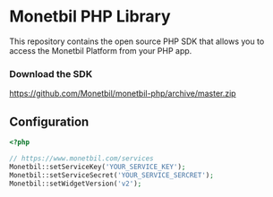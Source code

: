 # Monetbil PHP Library

This repository contains the open source PHP SDK that allows you to access the Monetbil Platform from your PHP app.

### Download the SDK

https://github.com/Monetbil/monetbil-php/archive/master.zip

## Configuration

```php
<?php

// https://www.monetbil.com/services
Monetbil::setServiceKey('YOUR_SERVICE_KEY');
Monetbil::setServiceSecret('YOUR_SERVICE_SERCRET');
Monetbil::setWidgetVersion('v2');

```